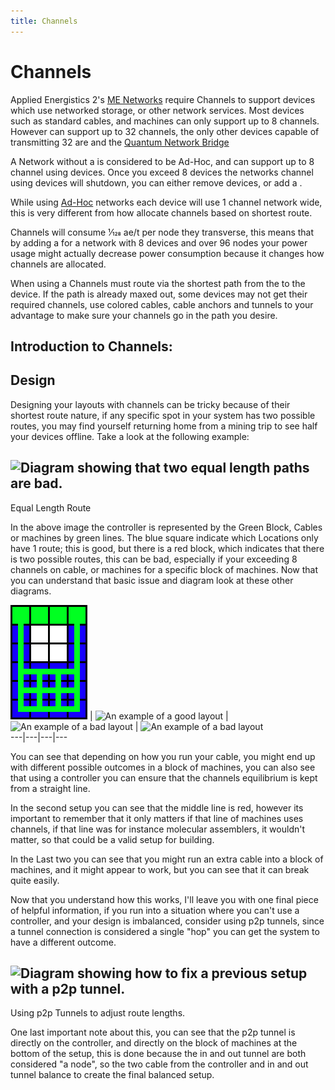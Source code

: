 ```yaml
---
title: Channels
---
```


# Channels

Applied Energistics 2's [ME Networks](me-network.md) require
Channels to support devices which use networked storage, or other network
services. Most devices such as standard cables, and machines can only support
up to 8 channels. However <ItemLink
id="appliedenergistics2:fluix_covered_dense_cable"/> can support up
to 32 channels, the only other devices capable of transmitting 32 are
<ItemLink id="appliedenergistics2:me_p2p_tunnel"/> and the [Quantum
Network Bridge](me-quantum-network-bridge.md)

A Network without a <ItemLink id="appliedenergistics2:controller"/>
is considered to be Ad-Hoc, and can support up to 8 channel using devices.
Once you exceed 8 devices the networks channel using devices will shutdown,
you can either remove devices, or add a <ItemLink
id="appliedenergistics2:controller"/>.

While using [Ad-Hoc](ad-hoc-networks.md) networks each device will
use 1 channel network wide, this is very different from how <ItemLink
id="appliedenergistics2:controller"/> allocate channels based on
shortest route.

Channels will consume 1⁄128 ae/t per node they transverse, this means that by
adding a <ItemLink id="appliedenergistics2:controller"/> for a
network with 8 devices and over 96 nodes your power usage might actually
decrease power consumption because it changes how channels are allocated.

When using a <ItemLink id="appliedenergistics2:controller"/>
Channels must route via the shortest path from the <ItemLink
id="appliedenergistics2:controller"/> to the device. If the path is
already maxed out, some devices may not get their required channels, use
colored cables, cable anchors and tunnels to your advantage to make sure your
channels go in the path you desire.

## Introduction to Channels:

## Design

Designing your layouts with channels can be tricky because of their shortest
route nature, if any specific spot in your system has two possible routes, you
may find yourself returning home from a mining trip to see half your devices
offline. Take a look at the following example:

![Diagram showing that two equal length paths are
bad.](../../public/assets/channels/badLength.png)  
---  
Equal Length Route

  
  
In the above image the controller is represented by the Green Block, Cables or
machines by green lines. The blue square indicate which Locations only have 1
route; this is good, but there is a red block, which indicates that there is
two possible routes, this can be bad, especially if your exceeding 8 channels
on cable, or machines for a specific block of machines. Now that you can
understand that basic issue and diagram look at these other diagrams.

![An example of a good layout](../../public/assets/channels/good_split.png) | ![An
example of a good layout](../../public/assets/channels/bad_split3.png) | ![An example of
a bad layout](../../public/assets/channels/bad_split.png) | ![An example of a bad
layout](../../public/assets/channels/bad_split2.png)  
---|---|---|---
  
You can see that depending on how you run your cable, you might end up with
different possible outcomes in a block of machines, you can also see that
using a controller you can ensure that the channels equilibrium is kept from a
straight line.

In the second setup you can see that the middle line is red, however its
important to remember that it only matters if that line of machines uses
channels, if that line was for instance molecular assemblers, it wouldn't
matter, so that could be a valid setup for building.

In the Last two you can see that you might run an extra cable into a block of
machines, and it might appear to work, but you can see that it can break quite
easily.

Now that you understand how this works, I'll leave you with one final piece of
helpful information, if you run into a situation where you can't use a
controller, and your design is imbalanced, consider using p2p tunnels, since a
tunnel connection is considered a single "hop" you can get the system to have
a different outcome.

![Diagram showing how to fix a previous setup with a p2p
tunnel.](../../public/assets/channels/p2psplit.png)  
---  
Using p2p Tunnels to adjust route lengths.
  
One last important note about this, you can see that the p2p tunnel is
directly on the controller, and directly on the block of machines at the
bottom of the setup, this is done because the in and out tunnel are both
considered "a node", so the two cable from the controller and in and out
tunnel balance to create the final balanced setup.
